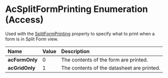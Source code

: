 
# AcSplitFormPrinting Enumeration (Access)

Used with the  [SplitFormPrinting](0542af4f-c778-9038-0058-74aa187d0fc7.md) property to specify what to print when a form is in Split Form view.



|**Name**|**Value**|**Description**|
|:-----|:-----|:-----|
| **acFormOnly**|0|The contents of the form are printed.|
| **acGridOnly**|1|The contents of the datasheet are printed. |
